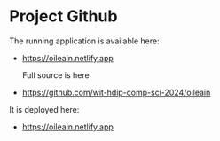 # Project Github

The running application is available here:

- <https://oileain.netlify.app>

  Full source is here

- <https://github.com/wit-hdip-comp-sci-2024/oileain>

It is deployed here:

- <https://oileain.netlify.app>
